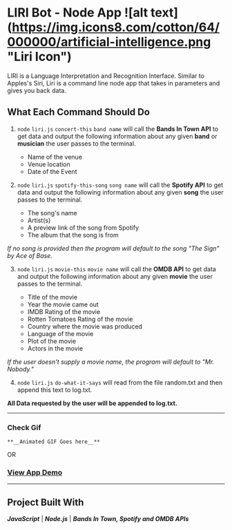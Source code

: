 # LIRI Bot - Node App ![alt text] (https://img.icons8.com/cotton/64/000000/artificial-intelligence.png "Liri Icon")
LIRI is a Language Interpretation and Recognition Interface.
Similar to Apples's Siri, Liri is a command line node app that takes in parameters and gives you back data.

## What Each Command Should Do
1. `node` `liri.js` `concert-this` `band name` will call the **Bands In Town API** to get data and output the following information about any given **band** or **musician** the user passes to the terminal.

    * Name of the venue
    * Venue location
    * Date of the Event

2. `node` `liri.js` `spotify-this-song` `song name` will call the **Spotify API** to get data and output the following information about any given **song** the user passes to the terminal.

    * The song's name
    * Artist(s)
    * A preview link of the song from Spotify
    * The album that the song is from

_If no song is provided then the program will default to the song "The Sign" by Ace of Base._

3. `node` `liri.js` `movie-this` `movie name` will call the **OMDB API** to get data and output the following information about any given **movie** the user passes to the terminal.

    * Title of the movie
    * Year the movie came out
    * IMDB Rating of the movie
    * Rotten Tomatoes Rating of the movie
    * Country where the movie was produced
    * Language of the movie
    * Plot of the movie
    * Actors in the movie

_If the user doesn't supply a movie name, the program will default to "Mr. Nobody."_

4. `node` `liri.js` `do-what-it-says` will read from the file random.txt and then append this text to log.txt.

**All Data requested by the user will be appended to log.txt.**

- - - 
### Check Gif
```
**__Animated GIF Goes here__**

```
OR 
### [View App Demo](https://dendevpro.github.io/bootstrap-portfolio/portfolio.html)

- - - 

## Project Built With
**_JavaScript_** | **_Node.js_** | **_Bands In Town, Spotify and OMDB APIs_**
